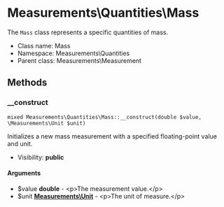 Measurements\Quantities\Mass
===============

The `Mass` class represents a specific quantities of mass.




* Class name: Mass
* Namespace: Measurements\Quantities
* Parent class: Measurements\Measurement







Methods
-------


### __construct

    mixed Measurements\Quantities\Mass::__construct(double $value, \Measurements\Unit $unit)

Initializes a new mass measurement with a specified floating-point value and unit.



* Visibility: **public**


#### Arguments
* $value **double** - &lt;p&gt;The measurement value.&lt;/p&gt;
* $unit **[Measurements\Unit](Measurements-Unit.md)** - &lt;p&gt;The unit of measure.&lt;/p&gt;


